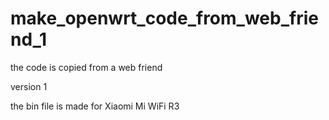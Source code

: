 # make_openwrt_code_from_web_friend_1

the code is copied from a web friend

version 1

the bin file is made for Xiaomi Mi WiFi R3
